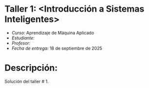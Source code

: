 # Taller 1: <Introducción a Sistemas Inteligentes>

- *Curso:* Aprendizaje de Máquina Aplicado
- *Estudiante:* <Kevin Daniel Genez Valencia>
- *Profesor:* <Marco Teran>
- *Fecha de entrega:* 18 de septiembre de 2025

# Descripción:
Solución del taller # 1.
